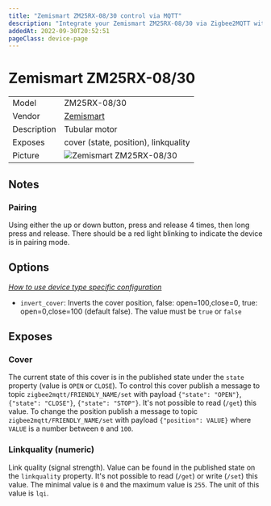 ```yaml
---
title: "Zemismart ZM25RX-08/30 control via MQTT"
description: "Integrate your Zemismart ZM25RX-08/30 via Zigbee2MQTT with whatever smart home infrastructure you are using without the vendor's bridge or gateway."
addedAt: 2022-09-30T20:52:51
pageClass: device-page
---
```


<!-- !!!! -->
<!-- ATTENTION: This file is auto-generated through docgen! -->
<!-- You can only edit the "Notes"-Section between the two comment lines "Notes BEGIN" and "Notes END". -->
<!-- Do not use h1 or h2 heading within "## Notes"-Section. -->
<!-- !!!! -->

# Zemismart ZM25RX-08/30

|     |     |
|-----|-----|
| Model | ZM25RX-08/30  |
| Vendor  | [Zemismart](/supported-devices/#v=Zemismart)  |
| Description | Tubular motor |
| Exposes | cover (state, position), linkquality |
| Picture | ![Zemismart ZM25RX-08/30](https://www.zigbee2mqtt.io/images/devices/ZM25RX-08-30.jpg) |


<!-- Notes BEGIN: You can edit here. Add "## Notes" headline if not already present. -->
## Notes

### Pairing
Using either the up or down button, press and release 4 times, then long press and release.  There should be a red light blinking to indicate the device is in pairing mode.
<!-- Notes END: Do not edit below this line -->


## Options
*[How to use device type specific configuration](../guide/configuration/devices-groups.md#specific-device-options)*

* `invert_cover`: Inverts the cover position, false: open=100,close=0, true: open=0,close=100 (default false). The value must be `true` or `false`


## Exposes

### Cover 
The current state of this cover is in the published state under the `state` property (value is `OPEN` or `CLOSE`).
To control this cover publish a message to topic `zigbee2mqtt/FRIENDLY_NAME/set` with payload `{"state": "OPEN"}`, `{"state": "CLOSE"}`, `{"state": "STOP"}`.
It's not possible to read (`/get`) this value.
To change the position publish a message to topic `zigbee2mqtt/FRIENDLY_NAME/set` with payload `{"position": VALUE}` where `VALUE` is a number between `0` and `100`.

### Linkquality (numeric)
Link quality (signal strength).
Value can be found in the published state on the `linkquality` property.
It's not possible to read (`/get`) or write (`/set`) this value.
The minimal value is `0` and the maximum value is `255`.
The unit of this value is `lqi`.

